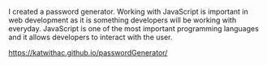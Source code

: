 I created a password generator. Working with JavaScript is important in web development as it is something developers will be working with everyday. JavaScript is one of the most important programming languages and it allows developers to interact with the user.

https://katwithac.github.io/passwordGenerator/
